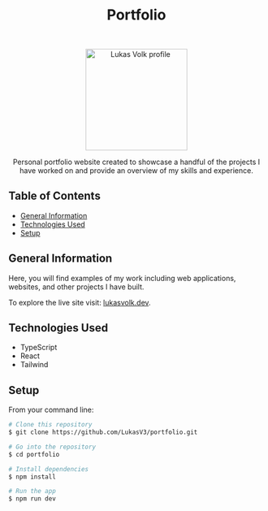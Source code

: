 <h1 align="center">Portfolio</h1>

<br>

<p align="center">
  <a href="https://lukasvolk.dev/">
    <img src="/public/favicon.png?raw=true" width="200" alt="Lukas Volk profile">
  </a>
</p>

<p align="center">Personal portfolio website created to showcase a handful of the projects I have worked on and provide an overview of my skills and experience.</p>

## Table of Contents

- [General Information](#general-information)
- [Technologies Used](#technologies-used)
- [Setup](#setup)

## General Information

Here, you will find examples of my work including web applications, websites, and other projects I have built.

To explore the live site visit: [lukasvolk.dev](https://lukasvolk.dev/).

## Technologies Used

- TypeScript
- React
- Tailwind

## Setup

From your command line:

```bash
# Clone this repository
$ git clone https://github.com/LukasV3/portfolio.git

# Go into the repository
$ cd portfolio

# Install dependencies
$ npm install

# Run the app
$ npm run dev
```

